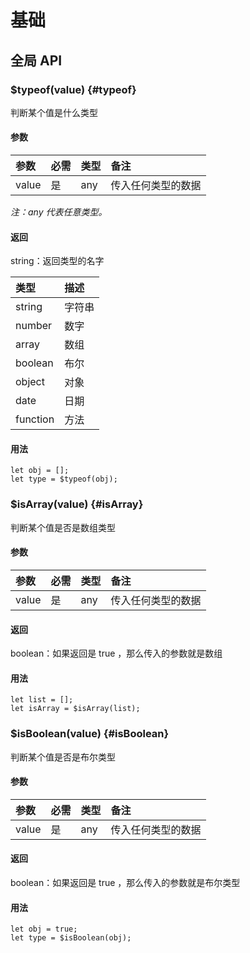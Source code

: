 # 基础

## 全局 API

### $typeof\(value\) {#typeof}
判断某个值是什么类型

#### 参数

| 参数 | 必需 | 类型 | 备注 |
| :--- | :--- | :--- | :--- |
| value | 是 | any | 传入任何类型的数据 |

_注：any 代表任意类型。_

#### 返回

string：返回类型的名字

| 类型 | 描述 |
| :--- | :--- |
| string | 字符串 |
| number | 数字 |
| array | 数组 |
| boolean | 布尔 |
| object | 对象 |
| date | 日期 |
| function | 方法 |

#### 用法

```
let obj = [];
let type = $typeof(obj);
```

### $isArray\(value\) {#isArray}

判断某个值是否是数组类型

#### 参数

| 参数 | 必需 | 类型 | 备注 |
| :--- | :--- | :--- | :--- |
| value | 是 | any | 传入任何类型的数据 |

#### 返回

boolean：如果返回是 true ，那么传入的参数就是数组

#### 用法

```
let list = [];
let isArray = $isArray(list);
```

### $isBoolean\(value\) {#isBoolean}

判断某个值是否是布尔类型

#### 参数

| 参数 | 必需 | 类型 | 备注 |
| :--- | :--- | :--- | :--- |
| value | 是 | any | 传入任何类型的数据 |

#### 返回

boolean：如果返回是 true ，那么传入的参数就是布尔类型

#### 用法

```
let obj = true;
let type = $isBoolean(obj);
```



